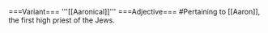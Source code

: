 ===Variant===
'''[[Aaronical]]'''
===Adjective===
#Pertaining to [[Aaron]], the first high priest of the Jews.